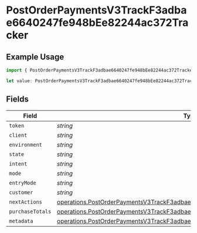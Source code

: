 # PostOrderPaymentsV3TrackF3adbae6640247fe948bEe82244ac372Tracker

## Example Usage

```typescript
import { PostOrderPaymentsV3TrackF3adbae6640247fe948bEe82244ac372Tracker } from "@dhaba/safepay-ts/models/operations";

let value: PostOrderPaymentsV3TrackF3adbae6640247fe948bEe82244ac372Tracker = {};
```

## Fields

| Field                                                                                                                                                                                  | Type                                                                                                                                                                                   | Required                                                                                                                                                                               | Description                                                                                                                                                                            |
| -------------------------------------------------------------------------------------------------------------------------------------------------------------------------------------- | -------------------------------------------------------------------------------------------------------------------------------------------------------------------------------------- | -------------------------------------------------------------------------------------------------------------------------------------------------------------------------------------- | -------------------------------------------------------------------------------------------------------------------------------------------------------------------------------------- |
| `token`                                                                                                                                                                                | *string*                                                                                                                                                                               | :heavy_minus_sign:                                                                                                                                                                     | N/A                                                                                                                                                                                    |
| `client`                                                                                                                                                                               | *string*                                                                                                                                                                               | :heavy_minus_sign:                                                                                                                                                                     | N/A                                                                                                                                                                                    |
| `environment`                                                                                                                                                                          | *string*                                                                                                                                                                               | :heavy_minus_sign:                                                                                                                                                                     | N/A                                                                                                                                                                                    |
| `state`                                                                                                                                                                                | *string*                                                                                                                                                                               | :heavy_minus_sign:                                                                                                                                                                     | N/A                                                                                                                                                                                    |
| `intent`                                                                                                                                                                               | *string*                                                                                                                                                                               | :heavy_minus_sign:                                                                                                                                                                     | N/A                                                                                                                                                                                    |
| `mode`                                                                                                                                                                                 | *string*                                                                                                                                                                               | :heavy_minus_sign:                                                                                                                                                                     | N/A                                                                                                                                                                                    |
| `entryMode`                                                                                                                                                                            | *string*                                                                                                                                                                               | :heavy_minus_sign:                                                                                                                                                                     | N/A                                                                                                                                                                                    |
| `customer`                                                                                                                                                                             | *string*                                                                                                                                                                               | :heavy_minus_sign:                                                                                                                                                                     | N/A                                                                                                                                                                                    |
| `nextActions`                                                                                                                                                                          | [operations.PostOrderPaymentsV3TrackF3adbae6640247fe948bEe82244ac372NextActions](../../models/operations/postorderpaymentsv3trackf3adbae6640247fe948bee82244ac372nextactions.md)       | :heavy_minus_sign:                                                                                                                                                                     | N/A                                                                                                                                                                                    |
| `purchaseTotals`                                                                                                                                                                       | [operations.PostOrderPaymentsV3TrackF3adbae6640247fe948bEe82244ac372PurchaseTotals](../../models/operations/postorderpaymentsv3trackf3adbae6640247fe948bee82244ac372purchasetotals.md) | :heavy_minus_sign:                                                                                                                                                                     | N/A                                                                                                                                                                                    |
| `metadata`                                                                                                                                                                             | [operations.PostOrderPaymentsV3TrackF3adbae6640247fe948bEe82244ac372Metadata](../../models/operations/postorderpaymentsv3trackf3adbae6640247fe948bee82244ac372metadata.md)             | :heavy_minus_sign:                                                                                                                                                                     | N/A                                                                                                                                                                                    |